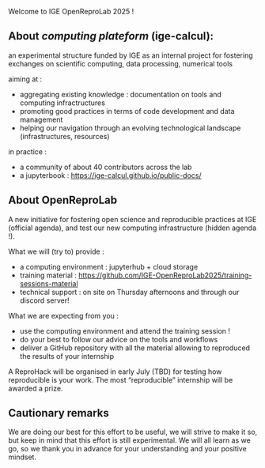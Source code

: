  Welcome to IGE OpenReproLab 2025 ! 
 
##  About *computing plateform* (ige-calcul): 

an experimental structure funded by IGE as an internal project for fostering exchanges on scientific computing, data processing, numerical tools

aiming at  : 
 - aggregating existing knowledge : documentation on tools and computing infractructures 
 - promoting good practices in terms of code development and data management 
 - helping our navigation through an evolving technological landscape (infrastructures, resources)

in practice : 
 - a community of about 40 contributors across the lab
 - a jupyterbook : https://ige-calcul.github.io/public-docs/


## About OpenReproLab 
A new initiative for fostering open science and reproducible practices at IGE (official agenda), and test our new computing infrastructure (hidden agenda !). 

What we will (try to) provide : 
 - a computing environment : jupyterhub + cloud storage
 - training material : https://github.com/IGE-OpenReproLab2025/training-sessions-material
 - technical support : on site on Thursday afternoons and through our discord server!   

What we are expecting from you : 
 - use the computing environment and attend the training session ! 
 - do your best to follow our advice on the tools and workflows 
 - deliver a GitHub repository with all the material allowing to reproduced the results of your internship  

A ReproHack will be organised in early July (TBD) for testing how reproducible is your work. The most “reproducible” internship will be awarded a prize. 
 
 
## Cautionary remarks 
We are doing our best for this effort to be useful, we will strive to make it so, but keep in mind that this effort is still experimental. We will all learn as we go, so we thank you in advance for your understanding and your positive mindset. 


